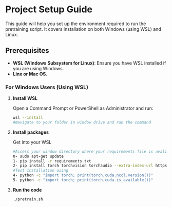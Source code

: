 # Project Setup Guide

This guide will help you set up the environment required to run the pretraining script. It covers installation on both Windows (using WSL) and Linux.

## Prerequisites

- **WSL (Windows Subsystem for Linux)**: Ensure you have WSL installed if you are using Windows.
- **Linx or Mac OS**.

### For Windows Users (Using WSL)

1. **Install WSL**

   Open a Command Prompt or PowerShell as Administrator and run:
   ```sh
   wsl --install
   #Navigate to your folder in window drive and run the command

2. **Install packages**

   Get into your WSL 
   ```sh
   #Access your window directory where your requirements file is avaliable. 
   0- sudo apt-get update
   1- pip install -r requirements.txt
   2- pip install torch torchvision torchaudio --extra-index-url https://download.pytorch.org/whl/cu113 #Make sure you have same version install on your comptuer from nvidia website
   #Test Installation using
   4- python -c "import torch; print(torch.cuda.nccl.version())"
   5- python -c "import torch; print(torch.cuda.is_available())"

3. **Run the code**
    ```sh
    ./pretrain.sh
  
 









